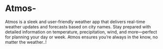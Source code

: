 # Atmos-
Atmos is a sleek and user-friendly weather app that delivers real-time weather updates and forecasts based on city names. Stay prepared with detailed information on temperature, precipitation, wind, and more—perfect for planning your day or week. Atmos ensures you’re always in the know, no matter the weather..!
